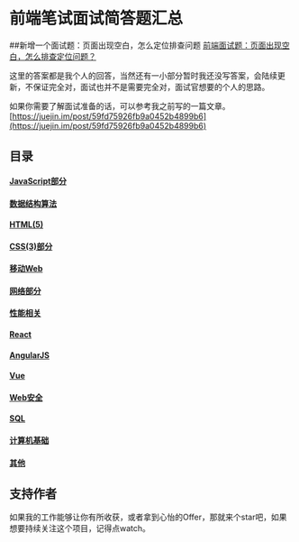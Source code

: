 # 前端笔试面试简答题汇总

##新增一个面试题：页面出现空白，怎么定位排查问题
[前端面试题：页面出现空白，怎么排查定位问题？](https://segmentfault.com/q/1010000015669214)

这里的答案都是我个人的回答，当然还有一小部分暂时我还没写答案，会陆续更新，不保证完全对，面试也并不是需要完全对，面试官想要的个人的思路。

如果你需要了解面试准备的话，可以参考我之前写的一篇文章。[https://juejin.im/post/59fd75926fb9a0452b4899b6](https://juejin.im/post/59fd75926fb9a0452b4899b6)

## 目录
#### [JavaScript部分](docs/JavaScript.md)
#### [数据结构算法](docs/数据结构与算法.md)
#### [HTML(5)](docs/HTML.md)
#### [CSS(3)部分](docs/CSS.md)
#### [移动Web](docs/MobileWeb.md)
#### [网络部分](docs/NetWork.md)
#### [性能相关](docs/Performance.md)
#### [React](docs/React.md)
#### [AngularJS](docs/Angular.md)
#### [Vue](docs/Vue.md)
#### [Web安全](docs/WebSecurity.md)
#### [SQL](docs/SQL.md)
#### [计算机基础](docs/CS.md)
#### [其他](docs/Other.md)


## 支持作者
如果我的工作能够让你有所收获，或者拿到心怡的Offer，那就来个star吧，如果想要持续关注这个项目，记得点watch。


